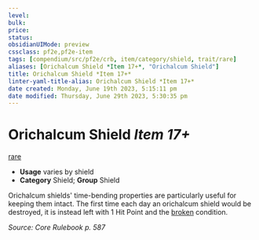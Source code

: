 ```yaml
---
level:
bulk:
price:
status:
obsidianUIMode: preview
cssclass: pf2e,pf2e-item
tags: [compendium/src/pf2e/crb, item/category/shield, trait/rare]
aliases: [Orichalcum Shield *Item 17+*, "Orichalcum Shield"]
title: Orichalcum Shield *Item 17+*
linter-yaml-title-alias: Orichalcum Shield *Item 17+*
date created: Monday, June 19th 2023, 5:15:11 pm
date modified: Thursday, June 29th 2023, 5:30:35 pm
---
```


# Orichalcum Shield *Item 17+*

[rare](rules/traits/rare.md)  

- **Usage** varies by shield
- **Category** Shield; **Group** Shield

Orichalcum shields' time-bending properties are particularly useful for keeping them intact. The first time each day an orichalcum shield would be destroyed, it is instead left with 1 Hit Point and the [broken](rules/conditions.md#Broken) condition.

*Source: Core Rulebook p. 587*
